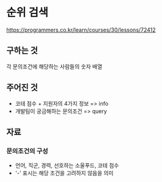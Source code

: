 # 순위 검색
https://programmers.co.kr/learn/courses/30/lessons/72412
## 구하는 것
각 문의조건에 해당하는 사람들의 숫자 배열
## 주어진 것
- 코테 점수 + 지원자의 4가지 정보 => info
- 개발팀이 궁금해하는 문의조건 => query
## 자료
### 문의조건의 구성
- 언어, 직군, 경력, 선호하는 소울푸드, 코테 점수
- '-' 표시는 해당 조건을 고려하지 않음을 의미